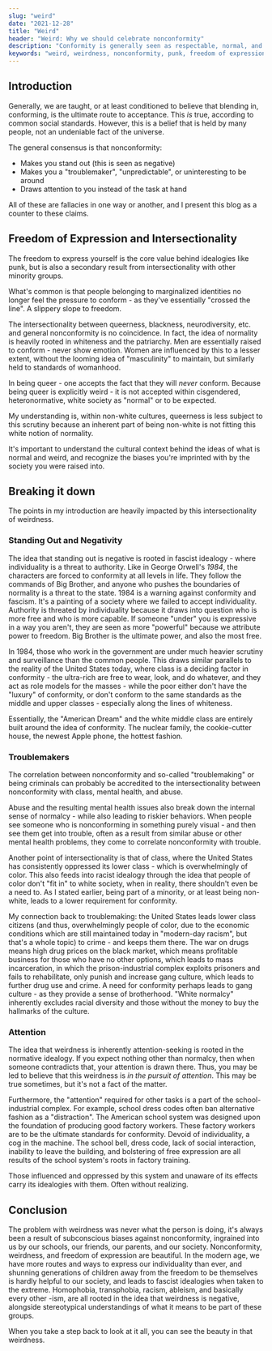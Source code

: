 ```yaml
---
slug: "weird"
date: "2021-12-28"
title: "Weird"
header: "Weird: Why we should celebrate nonconformity"
description: "Conformity is generally seen as respectable, normal, and accepted within our society. Let's take a step back to analyze this."
keywords: "weird, weirdness, nonconformity, punk, freedom of expression, fascism, social justice"
---
```


## Introduction

Generally, we are taught, or at least conditioned to believe that blending in, conforming, is the ultimate route to acceptance. This _is_ true, according to common social standards. However, this is a belief that is held by many people, not an undeniable fact of the universe.

The general consensus is that nonconformity:

- Makes you stand out (this is seen as negative)
- Makes you a "troublemaker", "unpredictable", or uninteresting to be around
- Draws attention to you instead of the task at hand

All of these are fallacies in one way or another, and I present this blog as a counter to these claims.

## Freedom of Expression and Intersectionality

The freedom to express yourself is the core value behind idealogies like punk, but is also a secondary result from intersectionality with other minority groups.

What's common is that people belonging to marginalized identities no longer feel the pressure to conform - as they've essentially "crossed the line". A slippery slope to freedom.

The intersectionality between queerness, blackness, neurodiversity, etc. and general nonconformity is no coincidence. In fact, the idea of normality is heavily rooted in whiteness and the patriarchy. Men are essentially raised to conform - never show emotion. Women are influenced by this to a lesser extent, without the looming idea of "masculinity" to maintain, but similarly held to standards of womanhood.

In being queer - one accepts the fact that they will _never_ conform. Because being queer is explicitly weird - it is not accepted within cisgendered, heteronormative, white society as "normal" or to be expected.

My understanding is, within non-white cultures, queerness is less subject to this scrutiny because an inherent part of being non-white is not fitting this white notion of normality.

It's important to understand the cultural context behind the ideas of what is normal and weird, and recognize the biases you're imprinted with by the society you were raised into.

## Breaking it down

The points in my introduction are heavily impacted by this intersectionality of weirdness.

### Standing Out and Negativity

The idea that standing out is negative is rooted in fascist idealogy - where individuality is a threat to authority. Like in George Orwell's _1984_, the characters are forced to conformity at all levels in life. They follow the commands of Big Brother, and anyone who pushes the boundaries of normality is a threat to the state. 1984 is a warning against conformity and fascism. It's a painting of a society where we failed to accept individuality. Authority is threated by individuality because it draws into question who is more free and who is more capable. If someone "under" you is expressive in a way you aren't, they are seen as more "powerful" because we attribute power to freedom. Big Brother is the ultimate power, and also the most free.

In 1984, those who work in the government are under much heavier scrutiny and surveillance than the common people. This draws similar parallels to the reality of the United States today, where class is a deciding factor in conformity - the ultra-rich are free to wear, look, and do whatever, and they act as role models for the masses - while the poor either don't have the "luxury" of conformity, or don't conform to the same standards as the middle and upper classes - especially along the lines of whiteness.

Essentially, the "American Dream" and the white middle class are entirely built around the idea of conformity. The nuclear family, the cookie-cutter house, the newest Apple phone, the hottest fashion.

### Troublemakers

The correlation between nonconformity and so-called "troublemaking" or being criminals can probably be accredited to the intersectionality between nonconformity with class, mental health, and abuse.

Abuse and the resulting mental health issues also break down the internal sense of normalcy - while also leading to riskier behaviors. When people see someone who is nonconforming in something purely visual - and then see them get into trouble, often as a result from similar abuse or other mental health problems, they come to correlate nonconformity with trouble.

Another point of intersectionality is that of class, where the United States has consistently oppressed its lower class - which is overwhelmingly of color. This also feeds into racist idealogy through the idea that people of color don't "fit in" to white society, when in reality, there shouldn't even be a need to. As I stated earlier, being part of a minority, or at least being non-white, leads to a lower requirement for conformity.

My connection back to troublemaking: the United States leads lower class citizens (and thus, overwhelmingly people of color, due to the economic conditions which are still maintained today in "modern-day racism", but that's a whole topic) to crime - and keeps them there. The war on drugs means high drug prices on the black market, which means profitable business for those who have no other options, which leads to mass incarceration, in which the prison-industrial complex exploits prisoners and fails to rehabilitate, only punish and increase gang culture, which leads to further drug use and crime. A need for conformity perhaps leads to gang culture - as they provide a sense of brotherhood. "White normalcy" inherently excludes racial diversity and those without the money to buy the hallmarks of the culture.

### Attention

The idea that weirdness is inherently attention-seeking is rooted in the normative idealogy. If you expect nothing other than normalcy, then when someone contradicts that, your attention is drawn there. Thus, you may be led to believe that this weirdness is _in the pursuit of attention_. This may be true sometimes, but it's not a fact of the matter.

Furthermore, the "attention" required for other tasks is a part of the school-industrial complex. For example, school dress codes often ban alternative fashion as a "distraction". The American school system was designed upon the foundation of producing good factory workers. These factory workers are to be the ultimate standards for conformity. Devoid of individuality, a cog in the machine. The school bell, dress code, lack of social interaction, inability to leave the building, and bolstering of free expression are all results of the school system's roots in factory training.

Those influenced and oppressed by this system and unaware of its effects carry its idealogies with them. Often without realizing.

## Conclusion

The problem with weirdness was never what the person is doing, it's always been a result of subconscious biases against nonconformity, ingrained into us by our schools, our friends, our parents, and our society. Nonconformity, weirdness, and freedom of expression are beautiful. In the modern age, we have more routes and ways to express our individuality than ever, and shunning generations of children away from the freedom to be themselves is hardly helpful to our society, and leads to fascist idealogies when taken to the extreme. Homophobia, transphobia, racism, ableism, and basically every other -ism, are all rooted in the idea that weirdness is negative, alongside stereotypical understandings of what it means to be part of these groups.

When you take a step back to look at it all, you can see the beauty in that weirdness.
